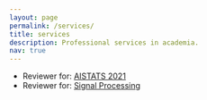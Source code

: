 ```yaml
---
layout: page
permalink: /services/
title: services
description: Professional services in academia.
nav: true
---
```


   * Reviewer for: [AISTATS 2021](http://aistats.org/aistats2021/)
   * Reviewer for: [Signal Processing](https://www.journals.elsevier.com/signal-processing)
